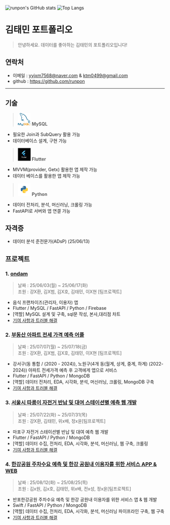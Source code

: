 ![runpon's GitHub stats](https://github-readme-stats.vercel.app/api?username=runpon&show_icons=true&theme=tokyonight)
![Top Langs](https://github-readme-stats.vercel.app/api/top-langs/?username=runpon&layout=compact&theme=tokyonight)

# 김태민 포트폴리오
> 안녕하세요. 데이터를 좋아하는 김태민의 포트폴리오입니다!

## 연락처
- 이메일 : yyjxm7568@naver.com & ktm0499@gmail.com </br>
- github : https://github.com/runpon
---

## 기술</br>
> <img src="https://github.com/runpon/Portfolio/blob/data/icon%20image/Mysql.png?raw=true" width="40px" height="40px"/> **MySQL** </br>
- 필요한 Join과 SubQuery 활용 가능 </br>
- 데이터베이스 설계, 구현 가능

> <img src="https://github.com/runpon/Portfolio/blob/data/icon%20image/Flutter.png?raw=true" width="40px" height="40px"/> **Flutter** </br>
- MVVM(provider, Getx) 활용한 앱 제작 가능 </br>
- 데이터 베이스를 활용한 앱 제작 가능

> <img src="https://github.com/runpon/Portfolio/blob/data/icon%20image/Python.png?raw=true" width="40px" height="40px"/> **Python** </br>
- 데이터 전처리, 분석, 머신러닝, 크롤링 가능
- FastAPI로 서버와 앱 연결 가능

## 자격증 </br>
- 데이터 분석 준전문가(ADsP) (25/06/13)

## 프로젝트

### 1. [ondam](https://github.com/TeamOne-Final/ondam)
> 날짜 : 25/06/03(월) ~ 25/06/17(화) </br>
> 조원 : 강X환, 김X범, 김X호, 김태민, 이X현 [팀프로젝트] </br>
- 음식 프랜차이즈(관리자, 이용자) 앱  </br>
- Flutter / MySQL / FastAPI / Python / Firebase </br>
- [역할] MySQL 설계 및 구축, sql문 작성, 본사,대리점 차트
- [기여 사항과 트러블 해결](https://github.com/runpon/Portfolio/blob/main/ondam.md)

### 2. [부동산 아파트 전세 가격 예측 어플](https://github.com/jihokim1/1team_Machine-Learning)
> 날짜 : 25/07/07(월) ~ 25/07/18(금) </br>
> 조원 : 강X환, 김X범, 김X호, 김태민, 이X현 [팀프로젝트] </br>
- 강서구(동 통합 / (2020 - 2024)), 노원구(4개 동(월계, 상계, 중계, 하계) (2022-2024)) 아파트 전세가격 예측 후 고객에게 앱으로 서비스
- Flutter / FastAPI / Python / MongoDB </br>
- [역할] 데이터 전처리, EDA, 시각화, 분석, 머신러닝, 크롤링, MongoDB 구축
- [기여 사항과 트러블 해결](https://github.com/runpon/Portfolio/blob/main/real%20estate.md)

### 3. [서울시 따릉이 자전거 반납 및 대여 스테이션별 예측 웹 개발]()
> 날짜 : 25/07/22(화) ~ 25/07/31(목) </br>
> 조원 : 강X환, 김태민, 위x배, 정x윤[팀프로젝트] </br>
- 마포구 자전거 스테이션별 반납 및 대여 예측 웹 개발
- Flutter / FastAPI / Python / MongoDB </br>
- [역할] 데이터 수집, 전처리, EDA, 시각화, 분석, 머신러닝, 웹 구축, 크롤링
- [기여 사항과 트러블 해결](https://github.com/runpon/Portfolio/blob/main/ddareung.md)

### 4. [한강공원 주차수요 예측 및 한강 공원내 이용자를 위한 서비스 APP & WEB](https://github.com/wodnjsrla85/hangang_parking)
> 날짜 : 25/08/12(화) ~ 25/08/25(목) </br>
> 조원 : 김x원, 김x호, 김태민, 위x배, 전x성, 정x윤[팀프로젝트] </br>
- 반포한강공원 주차수요 예측 및 한강 공원내 이용자를 위한 서비스 앱 & 웹 개발
- Swift / FastAPI / Python / MongoDB </br>
- [역할] 데이터 수집, 전처리, EDA, 시각화, 분석, 머신러닝 파이프라인 구축, 웹 구축
- [기여 사항과 트러블 해결](https://github.com/runpon/Portfolio/blob/main/ddareung.md)

<!--
**runpon/runpon** is a ✨ _special_ ✨ repository because its `README.md` (this file) appears on your GitHub profile.

Here are some ideas to get you started:

- 🔭 I’m currently working on ...
- 🌱 I’m currently learning ...
- 👯 I’m looking to collaborate on ...
- 🤔 I’m looking for help with ...
- 💬 Ask me about ...
- 📫 How to reach me: ...
- 😄 Pronouns: ...
- ⚡ Fun fact: ...
-->

